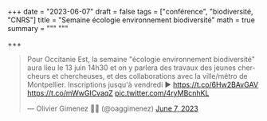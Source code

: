 +++
date = "2023-06-07"
draft = false
tags = ["conférence", "biodiversité, "CNRS"]
title = "Semaine écologie environnement biodiversité"
math = true
summary = """
"""

+++

<blockquote class="twitter-tweet"><p lang="fr" dir="ltr">Pour Occitanie Est, la semaine &quot;écologie environnement biodiversité&quot; aura lieu le 13 juin 14h30 et on y parlera des travaux des jeunes chercheurs et chercheuses, et des collaborations avec la ville/métro de Montpellier. Inscriptions jusqu&#39;à vendredi ▶️ <a href="https://t.co/6Hw2BAvGAV">https://t.co/6Hw2BAvGAV</a> <a href="https://t.co/mWwGICvaqZ">https://t.co/mWwGICvaqZ</a> <a href="https://t.co/4ryMBcnhKL">pic.twitter.com/4ryMBcnhKL</a></p>&mdash; Olivier Gimenez 🖖🦦 (@oaggimenez) <a href="https://twitter.com/oaggimenez/status/1666358949413625856?ref_src=twsrc%5Etfw">June 7, 2023</a></blockquote> <script async src="https://platform.twitter.com/widgets.js" charset="utf-8"></script> 